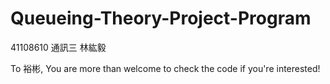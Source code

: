 # Queueing-Theory-Project-Program

41108610 通訊三 林紘毅

To 裕彬,
You are more than welcome to check the code if you're interested! 
